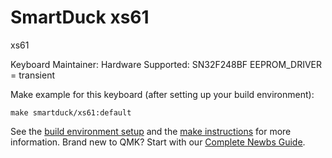 # SmartDuck xs61 

xs61

Keyboard Maintainer: 
Hardware Supported: SN32F248BF
EEPROM_DRIVER = transient

Make example for this keyboard (after setting up your build environment):

    make smartduck/xs61:default

See the [build environment setup](https://docs.qmk.fm/#/getting_started_build_tools) and the [make instructions](https://docs.qmk.fm/#/getting_started_make_guide) for more information. Brand new to QMK? Start with our [Complete Newbs Guide](https://docs.qmk.fm/#/newbs).
